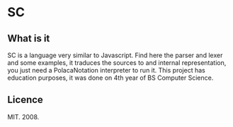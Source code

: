 # SC

## What is it

SC is a language very similar to Javascript. Find here the parser and lexer and some examples, it traduces the sources to and internal representation, you just need a PolacaNotation interpreter to run it.
This project has education purposes, it was done on 4th year of BS Computer Science.

## Licence
MIT. 2008.